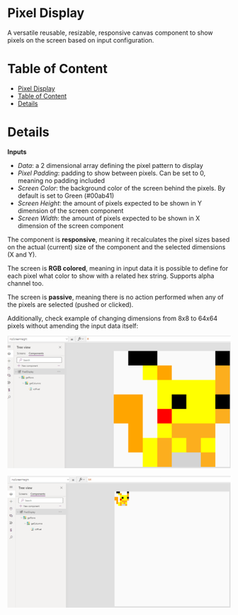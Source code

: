 # Pixel Display

A versatile reusable, resizable, responsive canvas component to show pixels on the screen based on input configuration.

# Table of Content

- [Pixel Display](#pixel-display)
- [Table of Content](#table-of-content)
- [Details](#details)

# Details 

**Inputs**
- *Data*: a 2 dimensional array defining the pixel pattern to display
- *Pixel Padding*: padding to show between pixels. Can be set to 0, meaning no padding included
- *Screen Color*: the background color of the screen behind the pixels. By default is set to Green (#00ab41)
- *Screen Height*: the amount of pixels expected to be shown in Y dimension of the screen component
- *Screen Width*: the amount of pixels expected to be shown in X dimension of the screen component

The component is **responsive**, meaning it recalculates the pixel sizes based on the actual (current) size of the component and the selected dimensions (X and Y).

The screen is **RGB colored**, meaning in input data it is possible to define for each pixel what color to show with a related hex string. Supports alpha channel too.

The screen is **passive**, meaning there is no action performed when any of the pixels are selected (pushed or clicked).

Additionally, check example of changing dimensions from 8x8 to 64x64 pixels without amending the input data itself:

![pikachu8x8](img/pikachu8x8.png)

![pikachu64x64](img/pikachu64x64.png)